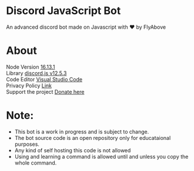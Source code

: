 # Discord JavaScript Bot 
An advanced discord bot made on Javascript with ❤ by FlyAbove

# About
Node Version 
[16.13.1](https://nodejs.org/en/)  
Library
[discord.js v12.5.3](https://discord.js.org/#/)  
Code Editor
[Visual Studio Code](https://code.visualstudio.com/download)  
Privacy Policy
[Link](https://github.com/FlyAbove/privacy)  
Support the project
[Donate here](https://www.patreon.com/lonelydev0304?fan_landing=true)  

# Note:
* This bot is a work in progress and is subject to change.
* The bot source code is an open repository only for educataional purposes.
* Any kind of self hosting this code is not allowed
* Using and learning a command is allowed until and unless you copy the whole command.

